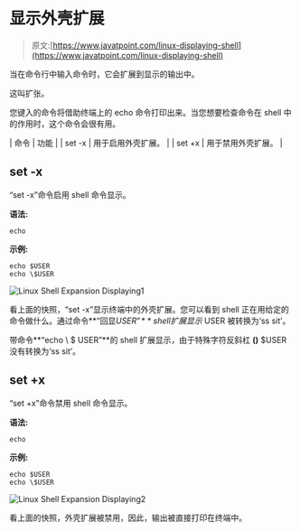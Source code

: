 # 显示外壳扩展

> 原文:[https://www.javatpoint.com/linux-displaying-shell](https://www.javatpoint.com/linux-displaying-shell)

当在命令行中输入命令时，它会扩展到显示的输出中。

这叫扩张。

您键入的命令将借助终端上的 echo 命令打印出来。当您想要检查命令在 shell 中的作用时，这个命令会很有用。

| 命令 | 功能 |
| set -x | 用于启用外壳扩展。 |
| set +x | 用于禁用外壳扩展。 |

## set -x

“set -x”命令启用 shell 命令显示。

**语法:**

```
echo 
```

**示例:**

```
echo $USER
echo \$USER

```

![Linux Shell Expansion Displaying1](../Images/ce5ee901ab0bd751d45bf6688aeed935.png)

看上面的快照，“set -x”显示终端中的外壳扩展。您可以看到 shell 正在用给定的命令做什么。通过命令**“回显$USER”**shell 扩展显示$ USER 被转换为‘ss sit’。

带命令**“echo \ $ USER”**的 shell 扩展显示，由于特殊字符反斜杠 **(\)** $USER 没有转换为‘ss sit’。

## set +x

“set +x”命令禁用 shell 命令显示。

**语法:**

```
echo 
```

**示例:**

```
echo $USER
echo \$USER

```

![Linux Shell Expansion Displaying2](../Images/d7dafda806aaeb11201800eb4ba21f52.png)

看上面的快照，外壳扩展被禁用，因此，输出被直接打印在终端中。